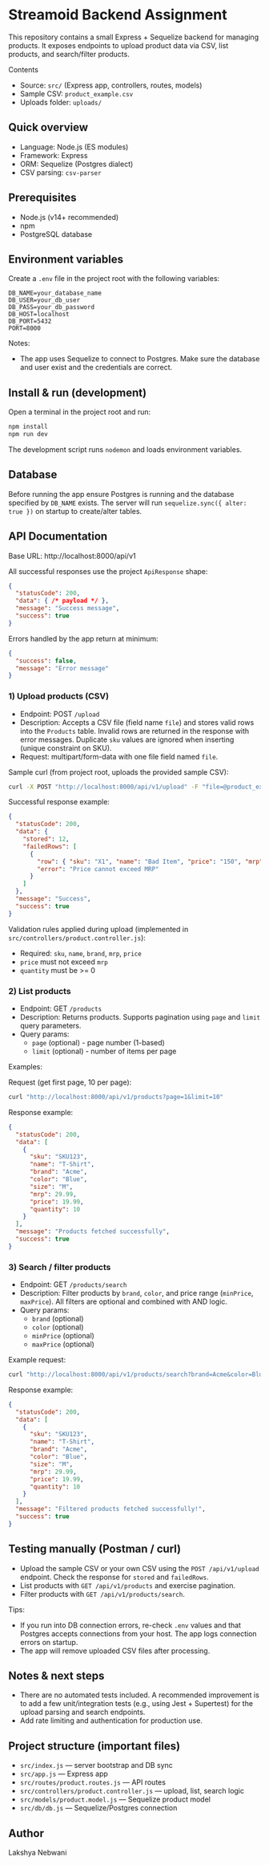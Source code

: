 # Streamoid Backend Assignment

This repository contains a small Express + Sequelize backend for managing products. It exposes endpoints to upload product data via CSV, list products, and search/filter products.

Contents
- Source: `src/` (Express app, controllers, routes, models)
- Sample CSV: `product_example.csv`
- Uploads folder: `uploads/`

## Quick overview

- Language: Node.js (ES modules)
- Framework: Express
- ORM: Sequelize (Postgres dialect)
- CSV parsing: `csv-parser`


## Prerequisites

- Node.js (v14+ recommended)
- npm
- PostgreSQL database


## Environment variables

Create a `.env` file in the project root with the following variables:

```
DB_NAME=your_database_name
DB_USER=your_db_user
DB_PASS=your_db_password
DB_HOST=localhost
DB_PORT=5432
PORT=8000
```

Notes:
- The app uses Sequelize to connect to Postgres. Make sure the database and user exist and the credentials are correct.


## Install & run (development)

Open a terminal in the project root and run:

```cmd
npm install
npm run dev
```

The development script runs `nodemon` and loads environment variables.


## Database

Before running the app ensure Postgres is running and the database specified by `DB_NAME` exists. The server will run `sequelize.sync({ alter: true })` on startup to create/alter tables.


## API Documentation

Base URL: http://localhost:8000/api/v1

All successful responses use the project `ApiResponse` shape:

```json
{
  "statusCode": 200,
  "data": { /* payload */ },
  "message": "Success message",
  "success": true
}
```

Errors handled by the app return at minimum:

```json
{
  "success": false,
  "message": "Error message"
}
```


### 1) Upload products (CSV)

- Endpoint: POST `/upload`
- Description: Accepts a CSV file (field name `file`) and stores valid rows into the `Products` table. Invalid rows are returned in the response with error messages. Duplicate `sku` values are ignored when inserting (unique constraint on SKU).
- Request: multipart/form-data with one file field named `file`.

Sample curl (from project root, uploads the provided sample CSV):

```cmd
curl -X POST "http://localhost:8000/api/v1/upload" -F "file=@product_example.csv"
```

Successful response example:

```json
{
  "statusCode": 200,
  "data": {
    "stored": 12,
    "failedRows": [
      {
        "row": { "sku": "X1", "name": "Bad Item", "price": "150", "mrp": "100" },
        "error": "Price cannot exceed MRP"
      }
    ]
  },
  "message": "Success",
  "success": true
}
```

Validation rules applied during upload (implemented in `src/controllers/product.controller.js`):
- Required: `sku`, `name`, `brand`, `mrp`, `price`
- `price` must not exceed `mrp`
- `quantity` must be >= 0


### 2) List products

- Endpoint: GET `/products`
- Description: Returns products. Supports pagination using `page` and `limit` query parameters.
- Query params:
  - `page` (optional) - page number (1-based)
  - `limit` (optional) - number of items per page

Examples:

Request (get first page, 10 per page):

```cmd
curl "http://localhost:8000/api/v1/products?page=1&limit=10"
```

Response example:

```json
{
  "statusCode": 200,
  "data": [
    {
      "sku": "SKU123",
      "name": "T-Shirt",
      "brand": "Acme",
      "color": "Blue",
      "size": "M",
      "mrp": 29.99,
      "price": 19.99,
      "quantity": 10
    }
  ],
  "message": "Products fetched successfully",
  "success": true
}
```


### 3) Search / filter products

- Endpoint: GET `/products/search`
- Description: Filter products by `brand`, `color`, and price range (`minPrice`, `maxPrice`). All filters are optional and combined with AND logic.
- Query params:
  - `brand` (optional)
  - `color` (optional)
  - `minPrice` (optional)
  - `maxPrice` (optional)

Example request:

```cmd
curl "http://localhost:8000/api/v1/products/search?brand=Acme&color=Blue&minPrice=10&maxPrice=50"
```

Response example:

```json
{
  "statusCode": 200,
  "data": [
    {
      "sku": "SKU123",
      "name": "T-Shirt",
      "brand": "Acme",
      "color": "Blue",
      "size": "M",
      "mrp": 29.99,
      "price": 19.99,
      "quantity": 10
    }
  ],
  "message": "Filtered products fetched successfully!",
  "success": true
}
```


## Testing manually (Postman / curl)

- Upload the sample CSV or your own CSV using the `POST /api/v1/upload` endpoint. Check the response for `stored` and `failedRows`.
- List products with `GET /api/v1/products` and exercise pagination.
- Filter products with `GET /api/v1/products/search`.

Tips:
- If you run into DB connection errors, re-check `.env` values and that Postgres accepts connections from your host. The app logs connection errors on startup.
- The app will remove uploaded CSV files after processing.


## Notes & next steps

- There are no automated tests included. A recommended improvement is to add a few unit/integration tests (e.g., using Jest + Supertest) for the upload parsing and search endpoints.
- Add rate limiting and authentication for production use.


## Project structure (important files)

- `src/index.js` — server bootstrap and DB sync
- `src/app.js` — Express app
- `src/routes/product.routes.js` — API routes
- `src/controllers/product.controller.js` — upload, list, search logic
- `src/models/product.model.js` — Sequelize product model
- `src/db/db.js` — Sequelize/Postgres connection


## Author

Lakshya Nebwani
